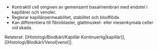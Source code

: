 
- Kontraktil cell omgiven av gemensamt basalmembran med endotel i kapillärer och venoler.  
- Reglerar kapillärpermeabilitet, stabilitet och blodflöde.  
- Kan differentiera till fibroblaster, glattmuskel- eller mesenkymala celler vid skada.

Relaterat: [[Histologi/Blodkärl/Kapillär Kontinuerlig|kapillär]], [[Histologi/Blodkärl/Venol|venol]].
